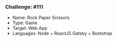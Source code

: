 ### Challenge: #111
- Name: Rock Paper Scissors
- Type: Game
- Target: Web App
- Languages: Node + ReactJS Gatsby + Bootstrap
